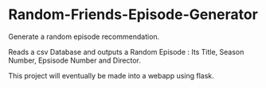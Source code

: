 # Random-Friends-Episode-Generator
Generate a random episode recommendation.

Reads a csv Database and outputs a Random Episode : Its Title, Season Number, Epsisode Number and Director.

This project will eventually be made into a webapp using flask.
